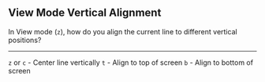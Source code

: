 ## View Mode Vertical Alignment

In View mode (`z`), how do you align the current line to different vertical positions?

---

`z` or `c` - Center line vertically
`t` - Align to top of screen
`b` - Align to bottom of screen

